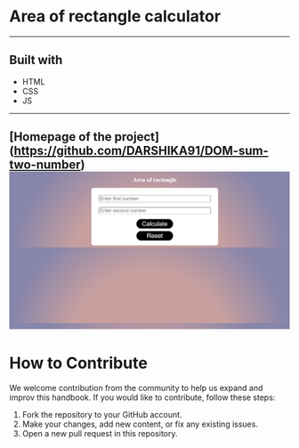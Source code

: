 # Area of rectangle calculator


---

## Built with
- HTML
- CSS
- JS

---

## [Homepage of the project] (https://github.com/DARSHIKA91/DOM-sum-two-number) ![alt text](<Screenshot (93)-1.png>)

# How to Contribute

We welcome contribution from the community to help us expand and improv this handbook. If you would like to contribute, follow these steps:

1. Fork the repository to your GitHub account.
2. Make your changes, add new content, or fix any existing issues.
3. Open a new pull request in this repository.
